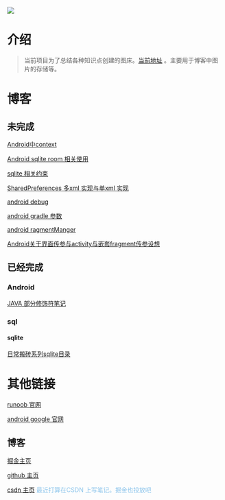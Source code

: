 ![](https://gitee.com/lalalaxiaowifi/pictures/raw/master/image/%E6%97%A5%E5%B8%B8%E6%90%AC%E7%A0%96%E5%A4%B4.png)

# 介绍

> 当前项目为了总结各种知识点创建的图床。[当前地址](https://gitee.com/lalalaxiaowifi/pictures) 。主要用于博客中图片的存储等。



# 博客

## 未完成

[Android中context]()

[Android sqlite room 相关使用]()

[sqlite 相关约束]()

[SharedPreferences 多xml 实现与单xml 实现]()

[android debug]()

[android gradle 参数]()

[android ragmentManger]()

[Android关于界面传参与activity与嵌套fragment传参设想]()

## 已经完成

### Android

[JAVA 部分修饰符笔记](https://gitee.com/lalalaxiaowifi/pictures/blob/master/%E5%8D%9A%E5%AE%A2/Android/Java%20%E4%BF%AE%E9%A5%B0.md)





###  sql

#### sqlite 

[日常搬砖系列sqlite目录](https://juejin.im/post/6868506837000388615)





# 其他链接

[runoob 官网  ](https://www.runoob.com/) 

[android  google 官网](https://developer.android.google.cn/)



## 博客

[掘金主页 ](https://juejin.im/user/1890815728168430)

[github 主页](https://github.com/xiaowifi)

[csdn 主页](https://blog.csdn.net/u013962582)
<span  style="color: #89c3eb; ">最近打算在CSDN 上写笔记。掘金也投放吧</span>


